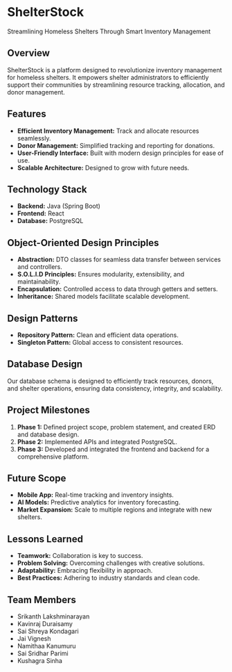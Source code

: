 # ShelterStock

Streamlining Homeless Shelters Through Smart Inventory Management

## Overview
ShelterStock is a platform designed to revolutionize inventory management for homeless shelters. It empowers shelter administrators to efficiently support their communities by streamlining resource tracking, allocation, and donor management.

## Features
- **Efficient Inventory Management:** Track and allocate resources seamlessly.
- **Donor Management:** Simplified tracking and reporting for donations.
- **User-Friendly Interface:** Built with modern design principles for ease of use.
- **Scalable Architecture:** Designed to grow with future needs.

## Technology Stack
- **Backend:** Java (Spring Boot)
- **Frontend:** React
- **Database:** PostgreSQL

## Object-Oriented Design Principles
- **Abstraction:** DTO classes for seamless data transfer between services and controllers.
- **S.O.L.I.D Principles:** Ensures modularity, extensibility, and maintainability.
- **Encapsulation:** Controlled access to data through getters and setters.
- **Inheritance:** Shared models facilitate scalable development.

## Design Patterns
- **Repository Pattern:** Clean and efficient data operations.
- **Singleton Pattern:** Global access to consistent resources.

## Database Design
Our database schema is designed to efficiently track resources, donors, and shelter operations, ensuring data consistency, integrity, and scalability.

## Project Milestones
1. **Phase 1:** Defined project scope, problem statement, and created ERD and database design.
2. **Phase 2:** Implemented APIs and integrated PostgreSQL.
3. **Phase 3:** Developed and integrated the frontend and backend for a comprehensive platform.

## Future Scope
- **Mobile App:** Real-time tracking and inventory insights.
- **AI Models:** Predictive analytics for inventory forecasting.
- **Market Expansion:** Scale to multiple regions and integrate with new shelters.

## Lessons Learned
- **Teamwork:** Collaboration is key to success.
- **Problem Solving:** Overcoming challenges with creative solutions.
- **Adaptability:** Embracing flexibility in approach.
- **Best Practices:** Adhering to industry standards and clean code.

## Team Members
- Srikanth Lakshminarayan
- Kavinraj Duraisamy
- Sai Shreya Kondagari
- Jai Vignesh
- Namithaa Kanumuru
- Sai Sridhar Parimi
- Kushagra Sinha